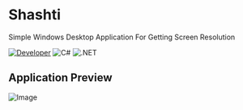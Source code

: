 # Shashti
Simple Windows Desktop Application For Getting Screen Resolution


[![Developer](https://img.shields.io/badge/Developer-Basilabt-crimson)](https://github.com/Basilabt)
![C#](https://img.shields.io/badge/language-C%23-blue) 
![.NET](https://img.shields.io/badge/framework-.NET-blueviolet) 


## Application Preview
![Image](https://github.com/user-attachments/assets/0b8f1351-4538-4650-8068-bcc6bd2f43ab)

